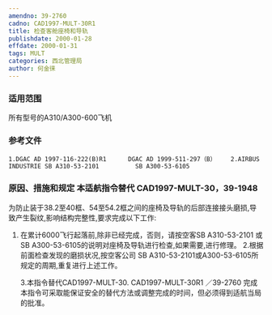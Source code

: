 ```yaml
---
amendno: 39-2760
cadno: CAD1997-MULT-30R1
title: 检查客舱座椅和导轨
publishdate: 2000-01-28
effdate: 2000-01-31
tags: MULT
categories: 西北管理局
author: 何金徕
---
```


### 适用范围 
所有型号的A310/A300-600飞机

### 参考文件
    1.DGAC AD 1997-116-222(B)R1      DGAC AD 1999-511-297（B）    2.AIRBUS INDUSTRIE SB A310-53-2101          SB A300-53-6105 

### 原因、措施和规定 本适航指令替代 CAD1997-MULT-30，39-1948 
为防止装于38.2至40框、54至54.2框之间的座椅及导轨的后部连接接头磨损,导致产生裂纹,影响结构完整性,要求完成以下工作: 
1. 在累计6000飞行起落前,除非已经完成，否则，请按空客SB A310-53-2101 或SB A300-53-6105的说明对座椅及导轨进行检查,如果需要,进行修理。 
    2.根据前面检查发现的磨损状况,按空客公司 SB A310-53-2101或A300-53-6105所规定的周期,重复进行上述工作。 

    3.本指令替代CAD1997-MULT-30. 
       CAD1997-MULT-30R1   ／39-2760 
    完成本指令可采取能保证安全的替代方法或调整完成的时间，但必须得到适航当局的批准。
